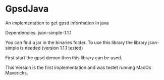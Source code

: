 GpsdJava
========

An implementation to get gpsd information in java

Dependencies: json-simple-1.1.1

You can find a jar in the binaries folder. To use this library the library json-simple is needed (version 1.1.1 tested)

First start the gpsd demon then this library can be used.

This Version is the first implementation and was testet running MacOs Mavericks.